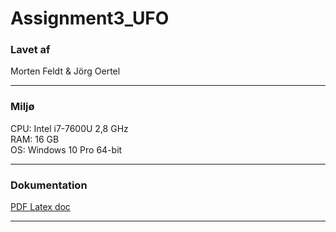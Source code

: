 # Assignment3_UFO
### Lavet af
Morten Feldt & Jörg Oertel
***
### Miljø
CPU: Intel i7-7600U 2,8 GHz  
RAM: 16 GB  
OS: Windows 10 Pro 64-bit
***
### Dokumentation
[PDF Latex doc](https://github.com/SOFT2021SPRING-Assignments-UFO-MF/Assignment3_UFO/tree/main/src/main/resources/UFO_Assignment3.pdf)
***